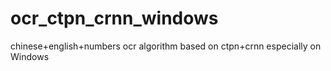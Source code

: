 # ocr_ctpn_crnn_windows
chinese+english+numbers ocr algorithm based on ctpn+crnn especially on Windows

